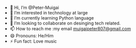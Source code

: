 - 👋 Hi, I’m @Peter-Muigai
- 👀 I’m interested in technology at large
- 🌱 I’m currently learning Python language
- 💞️ I’m looking to collaborate on desinging tech related.
- 📫 How to reach me :my email muigaipeter807@gmail.com
- 😄 Pronouns: He/Him
- ⚡ Fun fact: Love music

<!---
Peter-Muigai/Peter-Muigai is a ✨ special ✨ repository because its `README.md` (this file) appears on your GitHub profile.
You can click the Preview link to take a look at your changes.
--->
